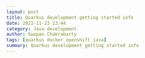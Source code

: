 ```yaml
---
layout: post
title: Quarkus development getting started info    
date: 2021-11-23 23:44
category: Java development
author: Swapan Chakrabarty
tags: [quarkus docker openshift java]
summary: Quarkus development getting started info
---
```



